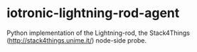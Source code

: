 # iotronic-lightning-rod-agent

Python implementation of the Lightning-rod, the Stack4Things (http://stack4things.unime.it/) node-side probe.
